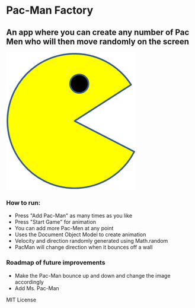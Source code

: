 # Pac-Man Factory

## An app where you can create any number of Pac Men who will then move randomly on the screen
<img src="PacMan1.png">

### How to run:
- Press "Add Pac-Man" as many times as you like
- Press "Start Game" for animation
- You can add more Pac-Men at any point
- Uses the Document Object Model to create animation
- Velocity and direction randomly generated using Math.random
- PacMan will change direction when it bounces off a wall

### Roadmap of future improvements
- Make the Pac-Man bounce up and down and change the image accordingly
- Add Ms. Pac-Man

MIT License
